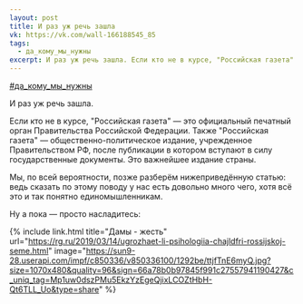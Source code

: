 ```yaml
---
layout: post
title: И раз уж речь зашла
vk: https://vk.com/wall-166188545_85
tags:
  - да_кому_мы_нужны
excerpt: И раз уж речь зашла. Если кто не в курсе, "Российская газета" — это официальный печатный орган Правительства Российской Федерации. Также "Российская газета" — общественно-политическое издание, учрежденное Правительством РФ, после публикации в котором вступают в силу государственные документы. Это важнейшее издание страны.
---
```

[#да_кому_мы_нужны](poisk.html#да_кому_мы_нужны) 

И раз уж речь зашла. 

Если кто не в курсе, "Российская газета" — это официальный печатный орган Правительства Российской Федерации. Также "Российская газета" — общественно-политическое издание, учрежденное Правительством РФ, после публикации в котором вступают в силу государственные документы. Это важнейшее издание страны.

Мы, по всей вероятности, позже разберём нижеприведённую статью: ведь сказать по этому поводу у нас есть довольно много чего, хотя всё это и так понятно единомышленникам. 

Ну а пока — просто насладитесь:

{% include link.html title="Дамы - жесть" url="https://rg.ru/2019/03/14/ugrozhaet-li-psihologiia-chajldfri-rossijskoj-seme.html" image="https://sun9-28.userapi.com/impf/c850336/v850336100/1292be/ttjfTnE6myQ.jpg?size=1070x480&quality=96&sign=66a78b0b97845f991c27557941190427&c_uniq_tag=Mp1uw0dszPMu5EkzYzEgeQjixLCOZtHbH-Qt6TLL_Uo&type=share" %}